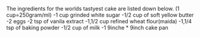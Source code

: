 The ingredients for the worlds tastyest cake are listed down below.
(1 cup=250gram/ml)
-1 cup grinded white sugar
-1/2 cup of soft yellow butter
-2 eggs
-2 tsp of vanila extract
-1,1/2 cup refined wheat flour(maida)
-1,1/4 tsp of baking powder
-1/2 cup of milk
-1 9inche * 9inch cake pan